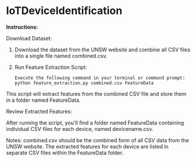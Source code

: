 # IoTDeviceIdentification
**Instructions:** 

Download Dataset:

1. Download the dataset from the UNSW website and combine all CSV files into a single file named combined.csv.

2. Run Feature Extraction Script:

       Execute the following command in your terminal or command prompt:  python feature_extraction.py combined.csv FeatureData


This script will extract features from the combined CSV file and store them in a folder named FeatureData.

Review Extracted Features:

After running the script, you'll find a folder named FeatureData containing individual CSV files for each device, named devicename.csv.

Notes:
combined.csv should be the combined form of all CSV data from the UNSW website.
The extracted features for each device are listed in separate CSV files within the FeatureData folder.
